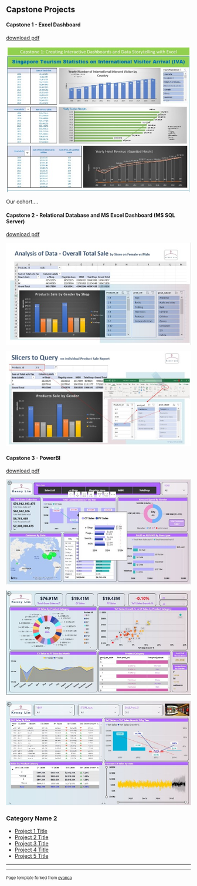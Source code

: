 ## Capstone Projects
#### Capstone 1 - Excel Dashboard

[download pdf](pdf/cp1_excel_1_pdf.pdf)
<p><img src="/images/cp1_excel_1_5.jpg?raw=true"/></p>
<p>Our cohort....</p>

#### Capstone 2 - Relational Database and MS Excel Dashboard (MS SQL Server)

[download pdf](/pdf/retail_case_study_r3.pdf)
<p><img src="images/cp2_sql_p1.jpg?raw=true"/>
<p><img src="images/cp2_sql_p2.jpg?raw=true"/></p>


#### Capstone 3 - PowerBI
[download pdf](/pdf/retailcasestudy_powerbi.pdf)
<p><img src="images/cp3_powerbi_p1.JPG?raw=true"/>
<p><img src="images/cp3_powerbi_p2.jpg?raw=true"/>
<p><img src="images/cp3_powerbi_p3.jpg?raw=true"/></p>


### Category Name 2

- [Project 1 Title](http://example.com/)
- [Project 2 Title](http://example.com/)
- [Project 3 Title](http://example.com/)
- [Project 4 Title](http://example.com/)
- [Project 5 Title](http://example.com/)

---




---
<p style="font-size:11px">Page template forked from <a href="https://github.com/evanca/quick-portfolio">evanca</a></p>
<!-- Remove above link if you don't want to attibute -->
